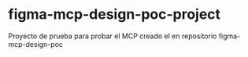 # figma-mcp-design-poc-project
Proyecto de prueba para probar el MCP creado el en repositorio figma-mcp-design-poc
